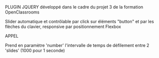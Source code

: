 PLUGIN JQUERY développé dans le cadre du projet 3 de la formation OpenClassrooms

Slider automatique et contrôlable par click sur éléments "button" et par les flèches du clavier, responsive par positionnement Flexbox

APPEL

<script>
  $(function() {
    $(".slider").slideshow();
  });
</script>

Prend en paramètre 'number' l'intervalle de temps de défilement entre 2 'slides' (1000 pour 1 seconde)
